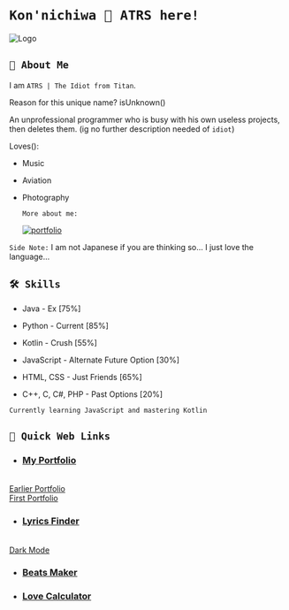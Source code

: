 
# ```Kon'nichiwa 👋 ATRS here!```



![Logo](https://atrs7391.github.io/profilelogo.png)

    
## ```🚀 About Me```
I am `ATRS | The Idiot from Titan`. 

Reason for this unique name? isUnknown()

An unprofessional programmer who is busy with his own useless projects, then deletes them. (ig no further description needed of `idiot`)

Loves():

- Music

- Aviation

- Photography

  ```More about me:```
  
  [![portfolio](https://img.shields.io/badge/my_portfolio-000?style=for-the-badge&logo=ko-fi&logoColor=white)](https://atrs7391.github.io/)

`Side Note:` I am not Japanese if you are thinking so... I just love the language...
## ```🛠 Skills```
- Java - Ex [75%]

- Python - Current [85%]

- Kotlin - Crush [55%]

- JavaScript - Alternate Future Option [30%]

- HTML, CSS - Just Friends [65%]

- C++, C, C#, PHP - Past Options [20%]

`Currently learning JavaScript and mastering Kotlin`


## ```🔗 Quick Web Links```

- ### [My Portfolio](https://atrs7391.github.io)
 <br> [Earlier Portfolio](https://atrs7391.github.io/Old)
 <br> [First Portfolio](https://atrs7391.github.io/Older)
 
- ### [Lyrics Finder](https://atrs7391.github.io/Lyrics-Finder-Web/)
 <br> [Dark Mode](https://atrs7391.github.io/Lyrics-Finder-Web/dark)
 
- ### [Beats Maker](https://atrs7391.github.io/Beats-Maker/)

- ### [Love Calculator](https://atrs7391.github.io/LoveCalculator/)
  









<!---
ATRS7391/ATRS7391 is a ✨ special ✨ repository because its `README.md` (this file) appears on your GitHub profile.
You can click the Preview link to take a look at your changes.
--->
